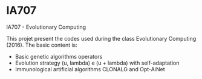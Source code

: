 # IA707
IA707 - Evolutionary Computing 

This projet present the codes used during the class Evolutionary Computing (2016). The basic content is:

- Basic genetic algorithms operators
- Evolution strategy (u, lambda) e (u + lambda) with self-adaptation
- Immunological artificial algorithms CLONALG and Opt-AiNet
